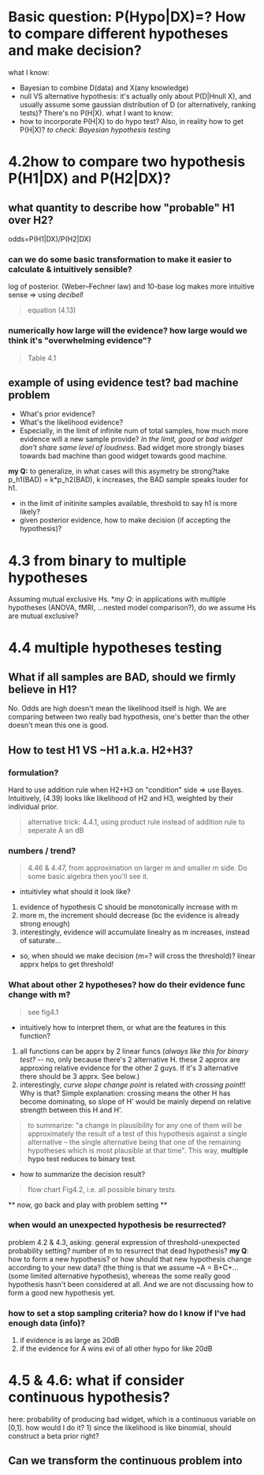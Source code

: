 # Basic question: P(Hypo|DX)=? How to compare different hypotheses and make decision?
what I know: 
* Bayesian to combine D(data) and X(any knowledge)
* null VS alternative hypothesis: it's actually only about P(D|Hnull X), and usually assume some gaussian distribution of D (or alternatively, ranking tests)? There's no P(H|X).
what I want to know:
* how to incorporate P(H|X) to do hypo test? Also, in reality how to get P(H|X)?
*to check: Bayesian hypothesis testing*

# 4.2how to compare two hypothesis P(H1|DX) and P(H2|DX)?
## what quantity to describe how "probable" H1 over H2?
odds=P(H1|DX)/P(H2|DX)
### can we do some basic transformation to make it easier to calculate & intuitively sensible?
log of posterior. (Weber–Fechner law)
and 10-base log makes more intuitive sense => using *decibel*!
> equation (4.13)
### numerically how large will the evidence? how large would we think it's "overwhelming evidence"?
> Table 4.1
## example of using evidence test? bad machine problem
+ What's prior evidence?
+ What's the likelihood evidence? 
+ Especially, in the limit of infinite num of total samples, how much more evidence will a new sample provide?
*In the limit, good or bad widget don't share same level of loudness*. Bad widget more strongly biases towards bad machine than good widget towards good machine. 

**my Q:** to generalize, in what cases will this asymetry be strong?take p_h1(BAD) = k*p_h2(BAD), k increases, the BAD sample speaks louder for h1.

+ in the limit of initinite samples available, threshold to say h1 is more likely?
+ given posterior evidence, how to make decision (if accepting the hypothesis)?

# 4.3 from binary to multiple hypotheses
Assuming mutual exclusive Hs.
**my Q*: in applications with multiple hypotheses (ANOVA, fMRI, ...nested model comparison?), do we assume Hs are mutual exclusive?

# 4.4 multiple hypotheses testing
## What if all samples are BAD, should we firmly believe in H1?
No. Odds are high doesn't mean the likelihood itself is high. We are comparing between two really bad hypothesis, one's better than the other doesn't mean this one is good.
## How to test H1 VS ~H1 a.k.a. H2+H3?
### formulation?
Hard to use addition rule when H2+H3 on "condition" side => use Bayes.
Intuitively, (4.39) looks like likelihood of H2 and H3, weighted by their individual prior.
> alternative trick: 4.4.1, using product rule instead of addition rule to seperate A an dB

### numbers / trend?
> 4.46 & 4.47, from approximation on larger m and smaller m side. Do some basic algebra then you'll see it.
+ intuitivley what should it look like?
1) evidence of hypothesis C should be monotonically increase with m
2) more m, the increment should decrease (bc the evidence is already strong enough)
3) interestingly, evidence will accumulate linealry as m increases, instead of saturate...
+ so, when should we make decision (m=? will cross the threshold)?
linear apprx helps to get threshold!

### What about other 2 hypotheses? how do their evidence func change with m?
> see fig4.1
+ intuitively how to interpret them, or what are the features in this function?
1) all functions can be apprx by 2 linear funcs 
(*always like this for binary test?* -- no, only because there's 2 alternative H. these 2 approx are approxing relative evidence for the other 2 guys. If it's 3 alternative there should be 3 apprx. See below.)
2) interestingly, *curve slope change point* is related with *crossing point*!! Why is that? Simple explanation: crossing means the other H has become dominating, so slope of H' would be mainly depend on relative strength between this H and H'.
> to summarize: "a change in plausibility for any one of them will be approximately the result of a test of this hypothesis against a single alternative – the single alternative being that one of the remaining hypotheses which is most plausible at that time".
This way, **multiple hypo test reduces to binary test**.

+ how to summarize the decision result?
> flow chart Fig4.2, i.e. all possible binary tests.

** now, go back and play with problem setting ** 
### when would an unexpected hypothesis be resurrected?
problem 4.2 & 4.3, asking: general expression of threshold-unexpected probability setting? number of m to resurrect that dead hypothesis?
**my Q**: how to form a new hypothesis? or how should that new hypothesis change according to your new data?
(the thing is that we assume ~A = B+C+... (some limited alternative hypothesis), whereas the some really good hypothesis hasn't been considered at all. And we are not discussing how to form a good new hypothesis yet.

### how to set a stop sampling criteria? how do I know if I've had enough data (info)?
1) if evidence is as large as 20dB
2) if the evidence for A wins evi of all other hypo for like 20dB

# 4.5 & 4.6: what if consider continuous hypothesis?
here: probability of producing bad widget, which is a continuous variable on [0,1].
how would I do it? 1) since the likelihood is like binomial, should construct a beta prior right?
## Can we transform the continuous problem into 











